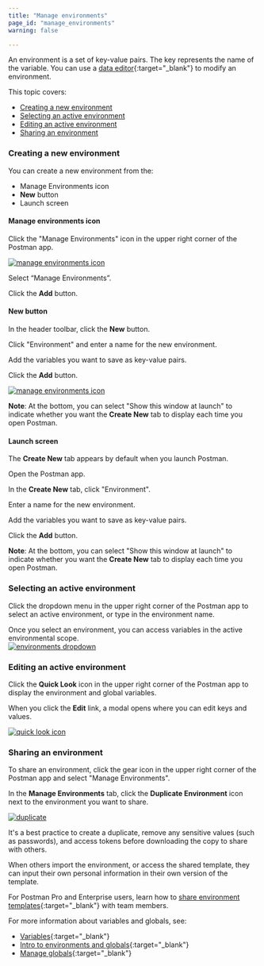 ```yaml
---
title: "Manage environments"
page_id: "manage_environments"
warning: false

---
```


An environment is a set of key-value pairs. The key represents the name of the variable. You can use a [data editor](/docs/v6/postman/launching_postman/navigating_postman){:target="_blank"} to modify an environment.

This topic covers:
* [Creating a new environment](#creating-a-new-environment)
* [Selecting an active environment](#selecting-an-active-environment)
* [Editing an active environment](#editing-an-active-environment)
* [Sharing an environment](#sharing-an-environment)


### **Creating a new environment**

You can create a new environment from the:
* Manage Environments icon
* **New** button
* Launch screen


#### Manage environments icon

Click the "Manage Environments" icon in the upper right corner of the Postman app.

[![manage environments icon](https://s3.amazonaws.com/postman-static-getpostman-com/postman-docs/WS-manage-environment65.png)](https://s3.amazonaws.com/postman-static-getpostman-com/postman-docs/WS-manage-environment65.png)

 Select “Manage Environments”.
 
 Click the <b>Add</b> button.
  
#### New button

In the header toolbar, click the **New** button.

Click "Environment" and enter a name for the new environment.

Add the variables you want to save as key-value pairs.

Click the **Add** button.

[![manage environments icon](https://s3.amazonaws.com/postman-static-getpostman-com/postman-docs/WS-key-value-pairs.png)](https://s3.amazonaws.com/postman-static-getpostman-com/postman-docs/WS-key-value-pairs.png)

**Note**: At the bottom, you can select "Show this window at launch" to indicate whether you want the **Create New** tab to display each time you open Postman.

#### Launch screen

The **Create New** tab appears by default when you launch Postman.

Open the Postman app.

In the **Create New** tab, click "Environment".

Enter a name for the new environment.

Add the variables you want to save as key-value pairs.

Click the **Add** button.

**Note**: At the bottom, you can select "Show this window at launch" to indicate whether you want the **Create New** tab to display each time you open Postman.

### Selecting an active environment

Click the dropdown menu in the upper right corner of the Postman app to select an active environment, or type in the environment name. 

Once you select an environment, you can access variables in the active environmental scope.  
[![environments dropdown](https://s3.amazonaws.com/postman-static-getpostman-com/postman-docs/WS-active-environ.png)](https://s3.amazonaws.com/postman-static-getpostman-com/postman-docs/WS-active-environ.png)

### Editing an active environment

Click the **Quick Look** icon in the upper right corner of the Postman app to display the environment and global variables. 

When you click the **Edit** link, a modal opens where you can edit keys and values.

[![quick look icon](https://s3.amazonaws.com/postman-static-getpostman-com/postman-docs/WS-edit-active-environ.png)](https://s3.amazonaws.com/postman-static-getpostman-com/postman-docs/WS-edit-active-environ.png)

### Sharing an environment

To share an environment, click the gear icon in the upper right corner of the Postman app and select "Manage Environments". 

In the **Manage Environments** tab, click the **Duplicate Environment** icon next to the environment you want to share.

[![duplicate](https://s3.amazonaws.com/postman-static-getpostman-com/postman-docs/WS-share-environment-1.png)](https://s3.amazonaws.com/postman-static-getpostman-com/postman-docs/WS-share-environment-1.png)

It's a best practice to create a duplicate, remove any sensitive values (such as passwords), and access tokens before downloading the copy to share with others. 

When others import the environment, or access the shared template, they can input their own personal information in their own version of the template.

For Postman Pro and Enterprise users, learn how to [share environment templates](/docs/v6/postman/team_library/sharing){:target="_blank"} with team members.


For more information about variables and globals, see:

* [Variables](/docs/v6/postman/environments_and_globals/variables){:target="_blank"}
* [Intro to environments and globals](/docs/v6/postman/environments_and_globals/intro_to_environments_and_globals){:target="_blank"}
* [Manage globals](/docs/v6/postman/environments_and_globals/manage_globals){:target="_blank"}

